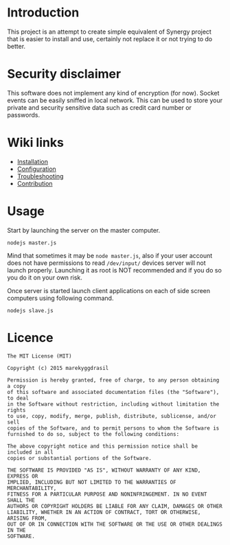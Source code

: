 # Introduction

This project is an attempt to create simple equivalent of Synergy project that is easier to install and use, certainly not replace it or not trying to do better.

# Security disclaimer

This software does not implement any kind of encryption (for now).
Socket events can be easily sniffed in local network.
This can be used to store your private and security sensitive data such as credit card number or passwords.

# Wiki links

* [Installation](https://github.com/marekyggdrasil/synersimple/wiki/Installation)
* [Configuration](https://github.com/marekyggdrasil/synersimple/wiki/Configuration)
* [Troubleshooting](https://github.com/marekyggdrasil/synersimple/wiki/Troubleshooting)
* [Contribution](https://github.com/marekyggdrasil/synersimple/wiki/Contribution)


# Usage

Start by launching the server on the master computer.

`nodejs master.js`

Mind that sometimes it may be `node master.js`, also if your user account does not have permissions to read `/dev/input/` devices server will not launch properly. Launching it as root is NOT recommended and if you do so you do it on your own risk. 

Once server is started launch client applications on each of side screen computers using following command.

`nodejs slave.js`

# Licence

```
The MIT License (MIT)

Copyright (c) 2015 marekyggdrasil

Permission is hereby granted, free of charge, to any person obtaining a copy
of this software and associated documentation files (the "Software"), to deal
in the Software without restriction, including without limitation the rights
to use, copy, modify, merge, publish, distribute, sublicense, and/or sell
copies of the Software, and to permit persons to whom the Software is
furnished to do so, subject to the following conditions:

The above copyright notice and this permission notice shall be included in all
copies or substantial portions of the Software.

THE SOFTWARE IS PROVIDED "AS IS", WITHOUT WARRANTY OF ANY KIND, EXPRESS OR
IMPLIED, INCLUDING BUT NOT LIMITED TO THE WARRANTIES OF MERCHANTABILITY,
FITNESS FOR A PARTICULAR PURPOSE AND NONINFRINGEMENT. IN NO EVENT SHALL THE
AUTHORS OR COPYRIGHT HOLDERS BE LIABLE FOR ANY CLAIM, DAMAGES OR OTHER
LIABILITY, WHETHER IN AN ACTION OF CONTRACT, TORT OR OTHERWISE, ARISING FROM,
OUT OF OR IN CONNECTION WITH THE SOFTWARE OR THE USE OR OTHER DEALINGS IN THE
SOFTWARE.
```


